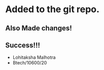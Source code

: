 # Added to the git repo.
## Also Made changes!
## Success!!!

+ Lohitaksha Malhotra
+ Btech/10600/20
